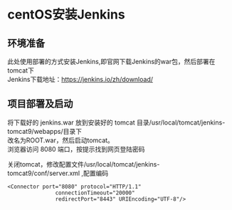 # centOS安装Jenkins

## 环境准备
此处使用部署的方式安装Jenkins,即官网下载Jenkins的war包，然后部署在tomcat下                
Jenkins下载地址：https://jenkins.io/zh/download/

## 项目部署及启动
将下载好的 jenkins.war 放到安装好的 tomcat 目录/usr/local/tomcat/jenkins-tomcat9/webapps/目录下         
改名为ROOT.war，然后启动tomcat。         
浏览器访问 8080 端口，按提示找到网页登陆密码

关闭tomcat，修改配置文件/usr/local/tomcat/jenkins-tomcat9/conf/server.xml ,配置编码
``` 
<Connector port="8080" protocol="HTTP/1.1"
               connectionTimeout="20000"
               redirectPort="8443" URIEncoding="UTF-8"/>

```  
